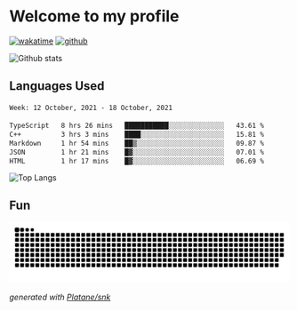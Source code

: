 # Welcome to my profile

[![wakatime](https://wakatime.com/badge/user/82c377cd-a54c-404c-b7df-177b313ca539.svg)](https://wakatime.com/@82c377cd-a54c-404c-b7df-177b313ca539)
[![github](https://img.shields.io/github/followers/xinthose?logo=github&style=plastic)](https://github.com/alanhamlett?tab=followers)

![Github stats](https://github-readme-stats.vercel.app/api?username=xinthose&show_icons=true&theme=radical&count_private=true)

## Languages Used

<!--START_SECTION:waka-->
```text
Week: 12 October, 2021 - 18 October, 2021

TypeScript   8 hrs 26 mins   ███████████░░░░░░░░░░░░░░   43.61 % 
C++          3 hrs 3 mins    ████░░░░░░░░░░░░░░░░░░░░░   15.81 % 
Markdown     1 hr 54 mins    ██▒░░░░░░░░░░░░░░░░░░░░░░   09.87 % 
JSON         1 hr 21 mins    █▓░░░░░░░░░░░░░░░░░░░░░░░   07.01 % 
HTML         1 hr 17 mins    █▓░░░░░░░░░░░░░░░░░░░░░░░   06.69 % 
```
<!--END_SECTION:waka-->

![Top Langs](https://github-readme-stats.vercel.app/api/top-langs/?username=xinthose)

## Fun
![github contribution grid snake animation](https://raw.githubusercontent.com/xinthose/xinthose/output/github-contribution-grid-snake.svg)

_generated with [Platane/snk](https://github.com/Platane/snk)_
